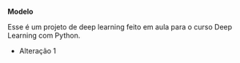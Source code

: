 **Modelo**

Esse é um projeto de deep learning feito em aula para o curso Deep Learning com Python.
- Alteração 1